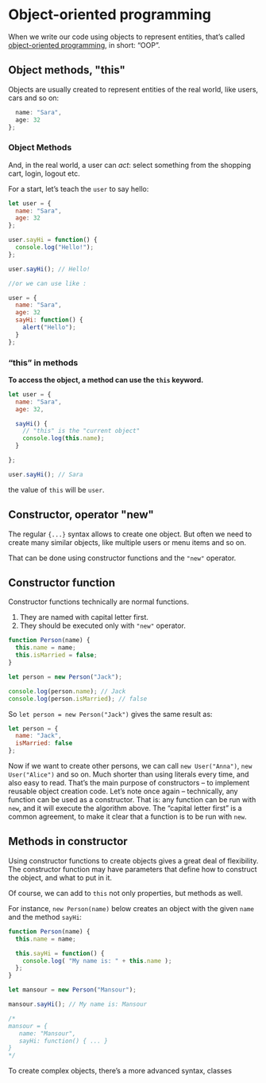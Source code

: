 # Object-oriented programming
When we write our code using objects to represent entities, that’s called [object-oriented programming](https://en.wikipedia.org/wiki/Object-oriented_programming), in short: “OOP”.
## Object methods, "this"
Objects are usually created to represent entities of the real world, like users, cars and so on:
```javascript
  name: "Sara",
  age: 32
};
```
### Object Methods
And, in the real world, a user can _act_: select something from the shopping cart, login, logout etc. 

For a start, let’s teach the `user` to say hello:
```javascript
let user = {
  name: "Sara",
  age: 32
};

user.sayHi = function() {
  console.log("Hello!");
};

user.sayHi(); // Hello!

//or we can use like :

user = {
  name: "Sara",
  age: 32
  sayHi: function() {
    alert("Hello");
  }
};

```
### “this” in methods
**To access the object, a method can use the  `this`  keyword.**
```javascript
let user = {
  name: "Sara",
  age: 32,

  sayHi() {
    // "this" is the "current object"
    console.log(this.name);
  }

};

user.sayHi(); // Sara
```
the value of `this` will be `user`.
## Constructor, operator "new"
The regular  `{...}`  syntax allows to create one object. But often we need to create many similar objects, like multiple users or menu items and so on.

That can be done using constructor functions and the  `"new"`  operator.
##  Constructor function 
Constructor functions technically are normal functions.

1.  They are named with capital letter first.
2.  They should be executed only with  `"new"`  operator.

```javascript
function Person(name) {
  this.name = name;
  this.isMarried = false;
}

let person = new Person("Jack");

console.log(person.name); // Jack
console.log(person.isMarried); // false
```
So  `let person = new Person("Jack")`  gives the same result as:

```javascript
let person = {
  name: "Jack",
  isMarried: false
};
```
Now if we want to create other persons, we can call `new User("Anna")`, `new User("Alice")` and so on. Much shorter than using literals every time, and also easy to read.
That’s the main purpose of constructors – to implement reusable object creation code.
Let’s note once again – technically, any function can be used as a constructor. That is: any function can be run with `new`, and it will execute the algorithm above. The “capital letter first” is a common agreement, to make it clear that a function is to be run with `new`.
## Methods in constructor

Using constructor functions to create objects gives a great deal of flexibility. The constructor function may have parameters that define how to construct the object, and what to put in it.

Of course, we can add to  `this`  not only properties, but methods as well.

For instance,  `new Person(name)`  below creates an object with the given  `name`  and the method  `sayHi`:
```javascript
function Person(name) {
  this.name = name;

  this.sayHi = function() {
    console.log( "My name is: " + this.name );
  };
}

let mansour = new Person("Mansour");

mansour.sayHi(); // My name is: Mansour

/*
mansour = {
   name: "Mansour",
   sayHi: function() { ... }
}
*/
```
To create complex objects, there’s a more advanced syntax, classes

